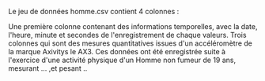 Le jeu de données homme.csv contient 4 colonnes :

Une première colonne contenant des informations temporelles, avec la date, l'heure, minute et secondes de l'enregistrement de chaque valeurs.
Trois colonnes qui sont des mesures quantitatives issues d'un accéléromètre de la marque Axivitys le AX3.
Ces données ont été enregistrée suite à l'exercice d'une activité physique d'un Homme non fumeur de 19 ans, mesurant ... ,et pesant ..